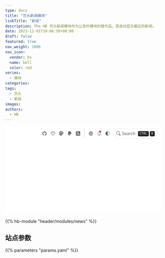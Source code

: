 ```yaml
---
type: docs
title: "页头新闻模块"
linkTitle: "新闻"
description: The HB 页头新闻模块作为公告栏模块的替代品，其自动显示最近的新闻。
date: 2023-11-01T19:06:50+08:00
draft: false
featured: true
nav_weight: 1000
nav_icon:
  vendor: bs
  name: bell
  color: red
series:
  - 模块
categories:
tags:
  - 页头
  - 新闻
images:
authors:
  - HB
---
```


![页头新闻预览](cover.gif#center)

{{% hb-module "header/modules/news" %}}

## 站点参数

{{% parameters "params.yaml" %}}
